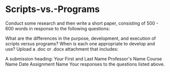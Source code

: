 # Scripts-vs.-Programs

Conduct some research and then write a short paper, consisting of 500 - 600 words in response to the following questions:

What are the differences in the purpose, development, and execution of scripts versus programs?
When is each one appropriate to develop and use?
Upload a .doc or .docx attachment that includes:

A submission heading:
Your First and Last Name
Professor's Name
Course Name
Date
Assignment Name
Your responses to the questions listed above.

